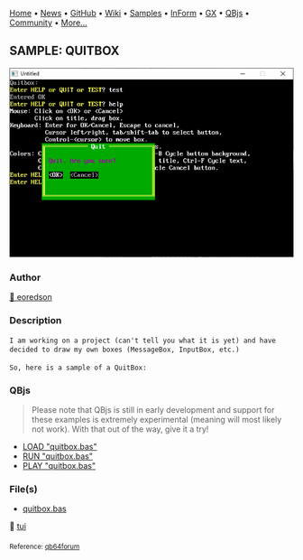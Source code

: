 [Home](https://qb64.com) • [News](../../news.md) • [GitHub](https://github.com/QB64Official/qb64) • [Wiki](https://github.com/QB64Official/qb64/wiki) • [Samples](../../samples.md) • [InForm](../../inform.md) • [GX](../../gx.md) • [QBjs](../../qbjs.md) • [Community](../../community.md) • [More...](../../more.md)

## SAMPLE: QUITBOX

![screenshot.png](img/screenshot.png)

### Author

[🐝 eoredson](../eoredson.md) 

### Description

```text
I am working on a project (can't tell you what it is yet) and have decided to draw my own boxes (MessageBox, InputBox, etc.)

So, here is a sample of a QuitBox:
```

### QBjs

> Please note that QBjs is still in early development and support for these examples is extremely experimental (meaning will most likely not work). With that out of the way, give it a try!

* [LOAD "quitbox.bas"](https://qbjs.org/index.html?src=https://qb64.com/samples/quitbox/src/quitbox.bas)
* [RUN "quitbox.bas"](https://qbjs.org/index.html?mode=auto&src=https://qb64.com/samples/quitbox/src/quitbox.bas)
* [PLAY "quitbox.bas"](https://qbjs.org/index.html?mode=play&src=https://qb64.com/samples/quitbox/src/quitbox.bas)

### File(s)

* [quitbox.bas](src/quitbox.bas)

🔗 [tui](../tui.md)


<sub>Reference: [qb64forum](https://qb64forum.alephc.xyz/index.php?topic=41.0) </sub>
